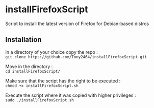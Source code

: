 # installFirefoxScript

Script to install the latest version of Firefox for Debian-based distros

## Installation

In a directory of your choice copy the repo :  
`git clone https://github.com/Tony2464/installFirefoxScript.git`  

Move in the directory :  
`cd installFirefoxScript/`

Make sure that the script has the right to be executed :  
`chmod +x installFirefoxScript.sh`

Execute the script where it was copied with higher privileges :  
`sudo ./installFirefoxScript.sh`
